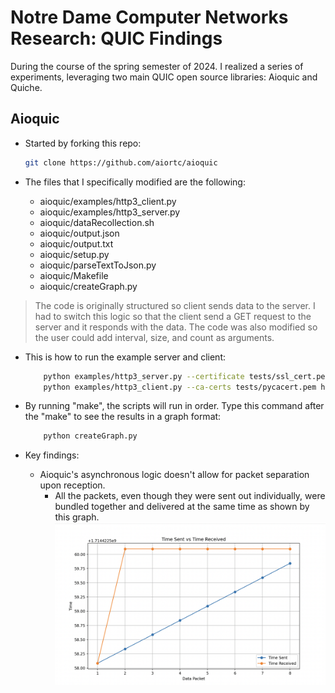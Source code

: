 # Notre Dame Computer Networks Research: QUIC Findings

During the course of the spring semester of 2024. I realized a series of experiments, leveraging two main QUIC open source libraries: Aioquic and Quiche. 

## Aioquic
- Started by forking this repo:
    ```bash
    git clone https://github.com/aiortc/aioquic
    ```

- The files that I specifically modified are the following:
    - aioquic/examples/http3_client.py 
    - aioquic/examples/http3_server.py
    - aioquic/dataRecollection.sh
    - aioquic/output.json
    - aioquic/output.txt
    - aioquic/setup.py
    - aioquic/parseTextToJson.py
    - aioquic/Makefile
    - aioquic/createGraph.py


> The code is originally structured so client sends data to the server. I had to switch this logic so that the client send a GET request to the server and it responds with the data. 
> The code was also modified so the user could add interval, size, and count as arguments. 

- This is how to run the example server and client:
    ```bash
        python examples/http3_server.py --certificate tests/ssl_cert.pem --private-key tests/ssl_key.pem -interval 0.250 -size 100 -count
        python examples/http3_client.py --ca-certs tests/pycacert.pem https://localhost:4433/
    ```
- By running "make", the scripts will run in order. Type this command after the "make" to see the results in a graph format:
    ```bash
        python createGraph.py
    ```

- Key findings:
    - Aioquic's asynchronous logic doesn't allow for packet separation upon reception. 
        - All the packets, even though they were sent out individually, were bundled together and delivered at the same time as shown by this graph. 
        ![image](aioquic_graph.png)









